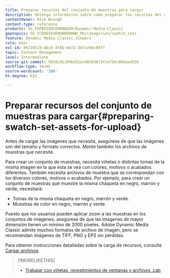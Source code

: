 ```yaml
---
title: Preparar recursos del conjunto de muestras para cargar
description: Obtenga información sobre cómo preparar los recursos del conjunto de muestras para cargarlos en Adobe Dynamic Media Classic.
contentOwner: Rick Brough
content-type: reference
products: SG_EXPERIENCEMANAGER/Dynamic-Media-Classic
geptopics: SG_SCENESEVENONDEMAND_PK/categories/swatch_sets
feature: Dynamic Media Classic,Viewers
role: User
exl-id: 90216519-4b14-4f8b-8e72-3d7ce9ec89ff
topic: Content Management
level: Intermediate
source-git-commit: 5b5dcd1199bd51ec987b5673fce75bc86baad55b
workflow-type: tm+mt
source-wordcount: '180'
ht-degree: 61%

---
```


# Preparar recursos del conjunto de muestras para cargar{#preparing-swatch-set-assets-for-upload}

Antes de cargar las imágenes que necesita, asegúrese de que las imágenes son del tamaño y formato correctos. Monte también los archivos de muestras que necesite.

Para crear un conjunto de muestras, necesita viñetas o distintas tomas de la misma imagen en la que ésta se vea con colores, motivos o acabados diferentes. También necesita archivos de muestra que se correspondan con los diversos colores, motivos o acabados. Por ejemplo, para crear un conjunto de muestras que muestre la misma chaqueta en negro, marrón y verde, necesitará:

* Tomas de la misma chaqueta en negro, marrón y verde.
* Muestras de color en negro, marrón y verde.

Puesto que los usuarios pueden aplicar zoom a las muestras en los conjuntos de imágenes, asegúrese de que las imágenes de mayor dimensión tienen un mínimo de 2000 píxeles. Adobe Dynamic Media Classic admite muchos formatos de archivo de imagen, pero se recomiendan imágenes de TIFF, PNG y EPS sin pérdidas.

Para obtener instrucciones detalladas sobre la carga de recursos, consulte [Cargar archivos](uploading-files.md#uploading_files).

>[!MORELIKETHIS]
>
>* [Trabajar con viñetas, revestimientos de ventanas y archivos .cab](vignette-window-covering-cabinet-files.md#working_with_vignette_window_covering_and_cabinet_files)
